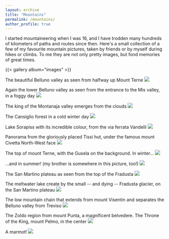 ```yaml
---
layout: archive
title: "Mountains"
permalink: /mountains/
author_profile: true
---
```


I started mountaineering when I was 16, and I have trodden many hundreds of kilometers of paths and routes since then. Here's a small collection of a few of my favourite mountain pictures, taken by friends or by myself during hikes or climbs. To me they are not only pretty images, but fond memories of great times.

{{< gallery album="images" >}}

The beautiful Belluno valley as seen from halfway up Mount Terne
![](images/Belluno_valley.jpg)

Again the lower Belluno valley as seen from the entrance to the Mis valley, in a foggy day
![](images/Belluno_valley_from_Mis.jpg)

The king of the Montanaja valley emerges from the clouds
![](images/Campanile_Montanaja.JPG)

The Cansiglio forest in a cold winter day
![](images/Cansiglio_Forest.JPG)

Lake Sorapiss with its incredible colour, from the via ferrata Vandelli
![](images/Lake_sorapiss.jpg)

Panorama from the gloriously placed Tissi hut, under the famous mount Civetta North-West face
![](images/M_Civetta_from_Rif_Tissi.jpg)

The top of mount Terne, with the Gusela on the background. In winter...
![](images/M_Terne_winter.JPG)

...and in summer! (my brother is somewhere in this picture, too!)
![](images/M_Terne_summer.JPG)

The San Martino plateau as seen from the top of the Fradusta
![](images/Pale_San_Martino.jpg)

The meltwater lake create by the small -- and dying -- Fradusta glacier, on the San Martino plateau
![](images/Pale_San_Martino_lake.jpg)

The low mountain chain that extends from mount Visentin and separates the Belluno valley from Treviso
![](images/Visentin_chain.JPG)

The Zoldo region from mount Punta, a magnificent belvedere. The Throne of the King, mount Pelmo, in the center
![](images/Zoldo_from_M_Punta.jpeg)

A marmot!
![](images/Marmot.jpg)
